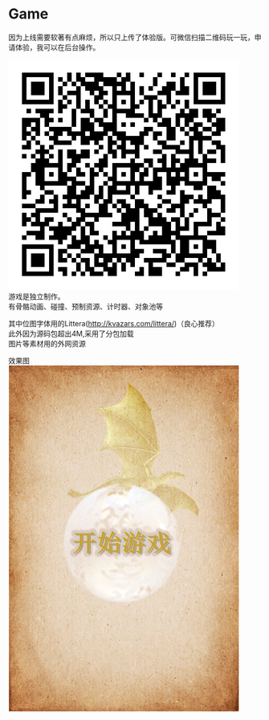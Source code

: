 # Game
因为上线需要软著有点麻烦，所以只上传了体验版。可微信扫描二维码玩一玩，申请体验，我可以在后台操作。

![photo](https://github.com/KaryKim/Game/blob/master/game.jpg)      
游戏是独立制作。     
有骨骼动画、碰撞、预制资源、计时器、对象池等   

其中位图字体用的Littera(http://kvazars.com/littera/)（良心推荐）      
此外因为源码包超出4M,采用了分包加载       
图片等素材用的外网资源      

   
   
效果图
![photo](https://github.com/KaryKim/Game/blob/master/beijing.png)
